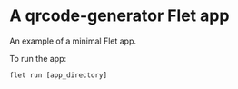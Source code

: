 # A qrcode-generator Flet app

An example of a minimal Flet app.

To run the app:

```
flet run [app_directory]
```